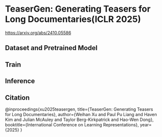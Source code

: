 # TeaserGen: Generating Teasers for Long Documentaries(ICLR 2025)
https://arxiv.org/abs/2410.05586

## Dataset and Pretrained Model


## Train


## Inference


## Citation

@inproceedings{xu2025teasergen,
    title={TeaserGen: Generating Teasers for Long Documentaries},
    author={Weihan Xu and Paul Pu Liang and Haven Kim and Julian McAuley and Taylor Berg-Kirkpatrick and Hao-Wen Dong},
    booktitle={International Conference on Learning Representations},
    year={2025}
}
